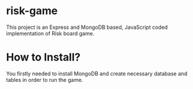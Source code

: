 # risk-game

This project is an Express and MongoDB based, JavaScript coded implementation of Risk board game. 


# How to Install?

You firstly needed to install MongoDB and create necessary database and tables in order to run the game.
 
